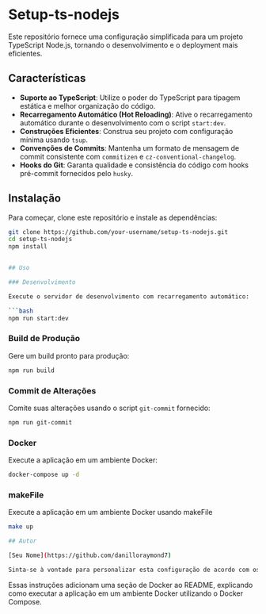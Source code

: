 # Setup-ts-nodejs

Este repositório fornece uma configuração simplificada para um projeto TypeScript Node.js, tornando o desenvolvimento e o deployment mais eficientes.

## Características

- **Suporte ao TypeScript**: Utilize o poder do TypeScript para tipagem estática e melhor organização do código.
- **Recarregamento Automático (Hot Reloading)**: Ative o recarregamento automático durante o desenvolvimento com o script `start:dev`.
- **Construções Eficientes**: Construa seu projeto com configuração mínima usando `tsup`.
- **Convenções de Commits**: Mantenha um formato de mensagem de commit consistente com `commitizen` e `cz-conventional-changelog`.
- **Hooks do Git**: Garanta qualidade e consistência do código com hooks pré-commit fornecidos pelo `husky`.

## Instalação

Para começar, clone este repositório e instale as dependências:

```bash
git clone https://github.com/your-username/setup-ts-nodejs.git
cd setup-ts-nodejs
npm install


## Uso

### Desenvolvimento

Execute o servidor de desenvolvimento com recarregamento automático:

```bash
npm run start:dev
```

### Build de Produção

Gere um build pronto para produção:

```bash
npm run build
```

### Commit de Alterações

Comite suas alterações usando o script `git-commit` fornecido:

```bash
npm run git-commit
```

### Docker

Execute a aplicação em um ambiente Docker:

```bash
docker-compose up -d


```

### makeFile

Execute a aplicação em um ambiente Docker usando makeFile

```bash
make up

## Autor

[Seu Nome](https://github.com/danilloraymond7)

Sinta-se à vontade para personalizar esta configuração de acordo com os requisitos específicos do seu projeto e contribuir para a comunidade de código aberto!
```

Essas instruções adicionam uma seção de Docker ao README, explicando como executar a aplicação em um ambiente Docker utilizando o Docker Compose.